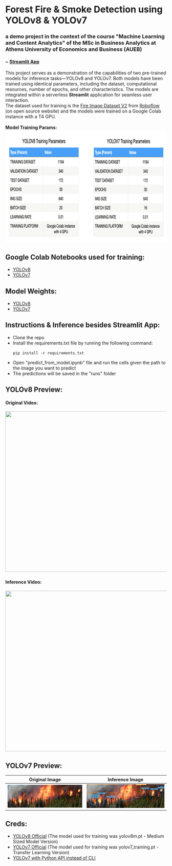 # Forest Fire & Smoke Detection using YOLOv8 & YOLOv7
### a demo project in the context of the course "Machine Learning and Content Analytics" of the MSc in Business Analytics at Athens University of Economics and Business (AUEB)
#### ~ <a href="https://forestfiresmokedetection.streamlit.app/" target="_blank">Streamlit App</a>
This project serves as a demonstration of the capabilities of two pre-trained models for inference tasks—YOLOv8 and YOLOv7. Both models have been trained using identical parameters, including the dataset, computational resources, number of epochs, and other characteristics. The models are integrated within a serverless <b>Streamlit</b> application for seamless user interaction.<br>
The dataset used for training is the [Fire Image Dataset V2](https://universe.roboflow.com/kirzone/fire-iejes/dataset/2#) from [Roboflow](https://universe.roboflow.com/) (on open source website) and the models were trained on a Google Colab instance with a T4 GPU.<br><br>
<b>Model Training Params:</b>
<img src='training_tables.png' width="1000" height="350" /><br>

## Google Colab Notebooks used for training:
- [YOLOv8](https://colab.research.google.com/drive/1oOhKRR0QGHGdBYt3ru9HHZj8VXdTlAv3)
- [YOLOv7](https://colab.research.google.com/drive/1lWRhfprK58WxoUX5I38y3GW6-1rCWfzp#scrollTo=GD9gUQpaBxNa)

## Model Weights:
- [YOLOv8](models/yolov8/weights/fire_model.pt)
- [YOLOv7](models/yolov7/runs/train/exp/weights/best.pt)

## Instructions & Inference besides Streamlit App:
- Clone the repo
- Install the requirements.txt file by running the following command:
    ```
    pip install -r requirements.txt
    ```
- Open "predict_from_model.ipynb" file and run the cells given the path to the image you want to predict
- The predictions will be saved in the "runs" folder

## YOLOv8 Preview:
#### Original Video:
<img src="preview_predictions/original_video.gif" width="1000" height="500" /><br>

#### Inference Video:
<img src="preview_predictions/processed_video.gif" width="1000" height="500" /><br>

## YOLOv7 Preview:
| Original Image                            | Inference Image                           |
| ----------------------------------- | ----------------------------------- |
| ![original](preview_predictions/original_img.jpeg) | ![predicted](preview_predictions/processed_img_yolov7.jpeg) |

## Creds:
- [YOLOv8 Official](https://ultralytics.com/yolov8) (The model used for training was yolov8m.pt - Medium Sized Model Version)
- [YOLOv7 Official](https://github.com/WongKinYiu/yolov7) (The model used for training was yolov7_training.pt - Transfer Learning Version)
- [YOLOv7 with Python API instead of CLI](https://github.com/kadirnar/yolov7-pip)
 